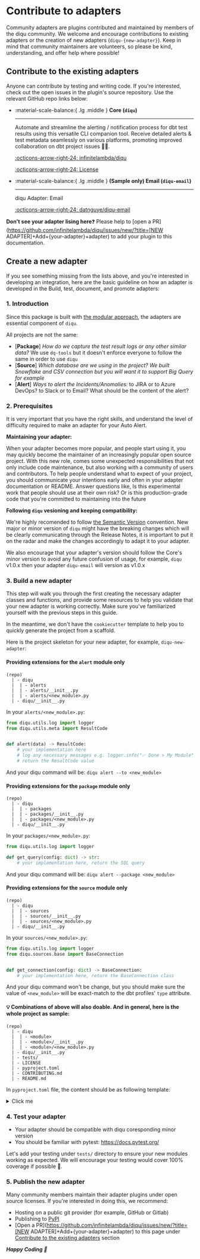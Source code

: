 <!-- markdownlint-disable no-inline-html -->
# Contribute to adapters

Community adapters are plugins contributed and maintained by members of the diqu community. We welcome and encourage contributions to existing adapters or the creation of new adapters (`diqu-{new-adapter}`). Keep in mind that community maintainers are volunteers, so please be kind, understanding, and offer help where possible!

## Contribute to the existing adapters

Anyone can contribute by testing and writing code. If you're interested, check out the open issues in the plugin's source repository. Use the relevant GitHub repo links below:

<div class="grid cards" markdown>

- :material-scale-balance:{ .lg .middle } __Core (`diqu`)__

    ---

    Automate and streamline the alerting / notification process for dbt test results using this versatile CLI companion tool. Receive detailed alerts & test metadata seamlessly on various platforms, promoting improved collaboration on dbt project issues 🐞🚀.

    [:octicons-arrow-right-24: infinitelambda/diqu](https://github.com/infinitelambda/diqu)

    [:octicons-arrow-right-24: License](https://github.com/infinitelambda/diqu/blob/main/LICENSE)

- :material-scale-balance:{ .lg .middle } __(Sample only) Email (`diqu-email`)__

    ---

    diqu Adapter: Email

    [:octicons-arrow-right-24: datnguye/diqu-email](https://github.com/datnguye/diqu-email)

</div>

**Don't see your adapter lising here**❓ Please help to [open a PR](https://github.com/infinitelambda/diqu/issues/new/?title=[NEW ADAPTER]+Add+{your-adapter}+adapter) to add your plugin to this documentation.

## Create a new adapter

If you see something missing from the lists above, and you're interested in developing an integration, here are the basic guideline on how an adapter is developed in the Build, test, document, and promote adapters:

### 1. Introduction

Since this package is built with [the modular approach](../common.md), the adapters are essential component of `diqu`.

All projects are not the same:

- [**Package**] _How do we capture the test result logs or any other similar data?_ We use `dq-tools` but it doesn't enforce everyone to follow the same in order to use `diqu`
- [**Source**] _Which database are we using in the project? We built Snowflake and CSV connection but you will want it to support Big Query for example_
- [**Alert**] _Ways to alert the Incidents/Anomalies:_ to JIRA or to Azure DevOps? to Slack or to Email? What should be the content of the alert?

### 2. Prerequisites

It is very important that you have the right skills, and understand the level of difficulty required to make an adapter for your Auto Alert.

**Maintaining your adapter:**

When your adapter becomes more popular, and people start using it, you may quickly become the maintainer of an increasingly popular open source project. With this new role, comes some unexpected responsibilities that not only include code maintenance, but also working with a community of users and contributors. To help people understand what to expect of your project, you should communicate your intentions early and often in your adapter documentation or README. Answer questions like, Is this experimental work that people should use at their own risk? Or is this production-grade code that you're committed to maintaining into the future

**Following `diqu` vesioning and keeping compatibility:**

We're highly recomended to follow [the Semantic Version](https://semver.org/) convention. New major or minor version of `diqu` might have the breaking changes which will be clearly communicating through the Release Notes, it is important to put it on the radar and make the changes accordingly to adapt it to your adapter.

We also encourage that your adapter's version should follow the Core's minor version to avoid any future confusion of usage, for example, `diqu` v1.0.x then your adapter `diqu-email` will version as v1.0.x

### 3. Build a new adapter

This step will walk you through the first creating the necessary adapter classes and functions, and provide some resources to help you validate that your new adapter is working correctly. Make sure you've familiarized yourself with the previous steps in this guide.

In the meantime, we don't have the `cookiecutter` template to help you to quickly generate the project from a scaffold.

Here is the project skeleton for your new adapter, for example, `diqu-new-adapter`:

#### Providing extensions for the `alert` module only

```log
(repo)
  | - diqu
  |  | - alerts
  |  | - alerts/__init__.py
  |  | - alerts/<new_module>.py
  | - diqu/__init__.py
```

In your `alerts/<new_module>.py`:

```python
from diqu.utils.log import logger
from diqu.utils.meta import ResultCode


def alert(data) -> ResultCode:
    # your implementation here
    # log any necessary messages e.g. logger.info("✅ Done > My Module")
    # return the ResultCode value
```

And your diqu command will be: `diqu alert --to <new_module>`

#### Providing extensions for the `package` module only

```log
(repo)
  | - diqu
  |  | - packages
  |  | - packages/__init__.py
  |  | - packages/<new_module>.py
  | - diqu/__init__.py
```

In your `packages/<new_module>.py`:

```python
from diqu.utils.log import logger

def get_query(config: dict) -> str:
    # your implementation here, return the SQL query
```

And your diqu command will be: `diqu alert --package <new_module>`

#### Providing extensions for the `source` module only

```log
(repo)
  | - diqu
  |  | - sources
  |  | - sources/__init__.py
  |  | - sources/<new_module>.py
  | - diqu/__init__.py
```

In your `sources/<new_module>.py`:

```python
from diqu.utils.log import logger
from diqu.sources.base import BaseConnection


def get_connection(config: dict) -> BaseConnection:
    # your implementation here, return the BaseConnection class
```

And your diqu command won't be change, but you should make sure the value of `<new_module>` will be exact-match to the dbt profiles' `type` attribute.

#### 💡 Combinations of above will also doable. And in general, here is the whole project as sample:

```log
(repo)
  | - diqu
  |  | - <module>
  |  | - <module>/__init__.py
  |  | - <module>/<new_module>.py
  | - diqu/__init__.py
  | - tests/
  | - LICENSE
  | - pyproject.toml
  | - CONTRIBUTING.md
  | - README.md
```

In `pyproject.toml` file, the content should be as following template:

<details> <!-- markdownlint-disable no-inline-html -->
  <summary>Click me</summary>

```yaml
[tool.poetry]
name = "diqu-<new-adapter>"
version = "0.0.0"
description = "Data Quality CLI for the Auto-Alerts - <New Adapter>"
authors = ["Your Name <your_email@domain.com>"]
readme = "README.md"
license = "<YOUR LICENCE>"
repository = "https://<your-repo-url>"
homepage = "https://<your-website-url>"
keywords = ["packaging", "poetry", "data-quality", "alert", "notification", "collaboration", "agility", "flake8", "markdown", "lint"]
classifiers = [
    "Environment :: Console",
    "Operating System :: OS Independent",
    "Topic :: Software Development :: Documentation",
    "Topic :: Software Development :: Libraries :: Python Modules",
    "Topic :: Software Development :: Quality Assurance",
]
packages = [
  {include = "diqu"},
  {include = "README.md"},
]

[tool.poetry.dependencies]
python = ">=3.9,<3.13"
diqu = ">=0.1,<0.2"

[tool.poetry.dev-dependencies]
pre-commit = "^2.17.0"
poethepoet = "^0.16.4"
black = "^23.7.0"
flake8 = "^6.0.0"
isort = "^5.12.0"
autoflake = "^2.0.1"
pytest = "^7.2.0"
pytest-sugar = "^0.9.6"
coverage = {version = "^6.5.0", extras = ["toml"]}

[build-system]
requires = ["poetry-core>=1.0.0"]
build-backend = "poetry.core.masonry.api"

[tool.isort]
multi_line_output = 3
force_to_top = ["os"]
profile = "black"
skip_gitignore = true

[tool.autoflake]
recursive = true
in-place = true
remove-all-unused-imports = true
ignore-init-module-imports = true
remove-unused-variables = true
ignore-pass-statements = false

[tool.coverage.run]
omit = ["tests/*"]

[tool.poe.tasks]
git-hooks = { shell = "pre-commit install --install-hooks && pre-commit install --hook-type commit-msg" }
format = [
  {cmd = "autoflake ."},
  {cmd = "black ."},
  {cmd = "isort ."},
]
lint = [
  {cmd = "black --check ."},
  {cmd = "isort --check-only ."},
  {cmd = "flake8 ."},
]
test = [
  {cmd = "pytest ."},
]
test-cov = [
  {cmd = "pytest --version"},
  {cmd = "coverage run -m pytest ."},
  {cmd = "coverage report --show-missing"},
  {cmd = "coverage xml"},
]
```

</details>

### 4. Test your adapter

- Your adapter should be compatible with diqu coresponding minor version
- You should be familiar with pytest: https://docs.pytest.org/

Let's add your testing under `tests/` directory to ensure your new modules working as expected. We will encourage your testing would cover 100% coverage if possible 🚀.

### 5. Publish the new adapter

Many community members maintain their adapter plugins under open source licenses. If you're interested in doing this, we recommend:

- Hosting on a public git provider (for example, GitHub or Gitlab)
- Publishing to [PyPI](https://pypi.org/)
- [Open a PR](https://github.com/infinitelambda/diqu/issues/new/?title=[NEW ADAPTER]+Add+{your-adapter}+adapter) to this page under [Contribute to the existing adapters](#contribute-to-the-existing-adapters) section

**_Happy Coding 🚀_**
